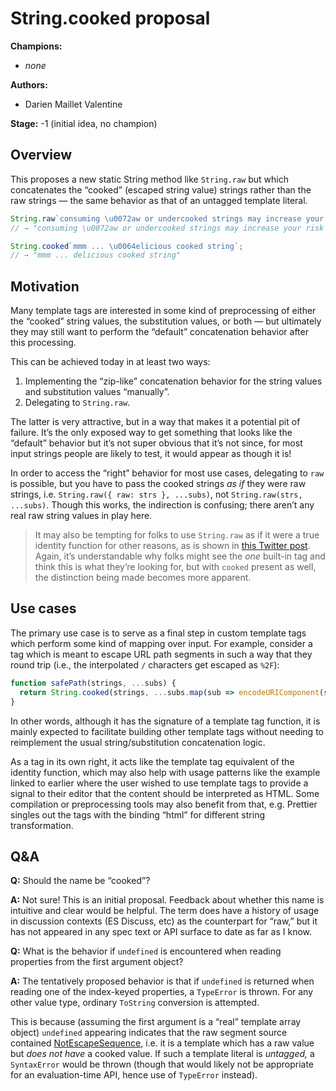 # String.cooked proposal

**Champions:**

- _none_

**Authors:**

- Darien Maillet Valentine

**Stage:** -1 (initial idea, no champion)

## Overview

This proposes a new static String method like `String.raw` but which
concatenates the “cooked” (escaped string value) strings rather than the raw
strings — the same behavior as that of an untagged template literal.

```js
String.raw`consuming \u0072aw or undercooked strings may increase your risk of stringborne illness`;
// → "consuming \u0072aw or undercooked strings may increase your risk of stringborne illness"

String.cooked`mmm ... \u0064elicious cooked string`;
// → "mmm ... delicious cooked string"
```

## Motivation

Many template tags are interested in some kind of preprocessing of either the
“cooked” string values, the substitution values, or both — but ultimately they
may still want to perform the “default” concatenation behavior after this
processing.

This can be achieved today in at least two ways:

1. Implementing the “zip-like” concatenation behavior for the string values and
   substitution values “manually”.
2. Delegating to `String.raw`.

The latter is very attractive, but in a way that makes it a potential pit of
failure. It’s the only exposed way to get something that looks like the
“default” behavior but it’s not super obvious that it’s not since, for most
input strings people are likely to test, it would appear as though it is!

In order to access the “right” behavior for most use cases, delegating to `raw`
is possible, but you have to pass the cooked strings _as if_ they were raw
strings, i.e. `String.raw({ raw: strs }, ...subs)`, not
`String.raw(strs, ...subs)`. Though this works, the indirection is confusing;
there aren’t any real raw string values in play here.

> It may also be tempting for folks to use `String.raw` as if it were a true
> identity function for other reasons, as is shown in
> [this Twitter post](https://twitter.com/wcbytes/status/1430271001632415745).
> Again, it’s understandable why folks might see the _one_ built-in tag and
> think this is what they’re looking for, but with `cooked` present as well,
> the distinction being made becomes more apparent.

## Use cases

The primary use case is to serve as a final step in custom template tags which
perform some kind of mapping over input. For example, consider a tag which is
meant to escape URL path segments in such a way that they round trip (i.e., the
interpolated `/` characters get escaped as `%2F`):

```js
function safePath(strings, ...subs) {
  return String.cooked(strings, ...subs.map(sub => encodeURIComponent(sub)));
}
```

In other words, although it has the signature of a template tag function, it is
mainly expected to facilitate building other template tags without needing to
reimplement the usual string/substitution concatenation logic.

As a tag in its own right, it acts like the template tag equivalent of the
identity function, which may also help with usage patterns like the example
linked to earlier where the user wished to use template tags to provide a signal
to their editor that the content should be interpreted as HTML. Some compilation
or preprocessing tools may also benefit from that, e.g. Prettier singles out the
tags with the binding “html” for different string transformation.

## Q&A

**Q:** Should the name be “cooked”?

**A:** Not sure! This is an initial proposal. Feedback about whether this name
is intuitive and clear would be helpful. The term does have a history of usage
in discussion contexts (ES Discuss, etc) as the counterpart for “raw,” but it
has not appeared in any spec text or API surface to date as far as I know.

**Q:** What is the behavior if `undefined` is encountered when reading
properties from the first argument object?

**A:** The tentatively proposed behavior is that if `undefined` is returned when
reading one of the index-keyed properties, a `TypeError` is thrown. For any
other value type, ordinary `ToString` conversion is attempted.

This is because (assuming the first argument is a “real” template array object)
`undefined` appearing indicates that the raw segment source contained
[NotEscapeSequence](https://tc39.es/ecma262/#prod-NotEscapeSequence), i.e.
it is a template which has a raw value but _does not have_ a cooked value. If
such a template literal is _untagged,_ a `SyntaxError` would be thrown (though
that would likely not be appropriate for an evaluation-time API, hence use of
`TypeError` instead).
